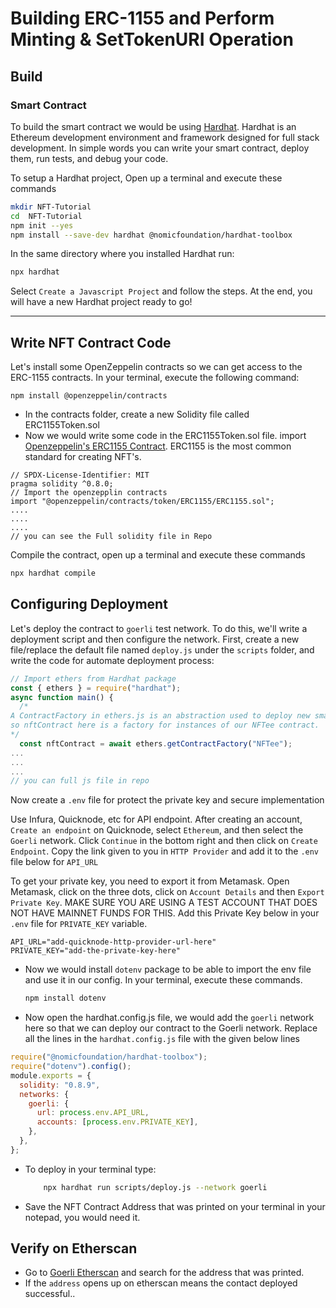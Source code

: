 # Building ERC-1155 and Perform Minting & SetTokenURI Operation

## Build

### Smart Contract

To build the smart contract we would be using [Hardhat](https://hardhat.org/).
Hardhat is an Ethereum development environment and framework designed for full stack development. In simple words you can write your smart contract, deploy them, run tests, and debug your code.

To setup a Hardhat project, Open up a terminal and execute these commands

```bash
mkdir NFT-Tutorial
cd  NFT-Tutorial
npm init --yes
npm install --save-dev hardhat @nomicfoundation/hardhat-toolbox
```

In the same directory where you installed Hardhat run:

```bash
npx hardhat
```

Select `Create a Javascript Project` and follow the steps. At the end, you will have a new Hardhat project ready to go!

---

## Write NFT Contract Code

Let's install some OpenZeppelin contracts so we can get access to the ERC-1155 contracts. In your terminal, execute the following command:

```
npm install @openzeppelin/contracts
```

- In the contracts folder, create a new Solidity file called ERC1155Token.sol
- Now we would write some code in the ERC1155Token.sol file. import [Openzeppelin's ERC1155 Contract](https://github.com/OpenZeppelin/openzeppelin-contracts/blob/master/contracts/token/ERC1155/ERC1155.sol). ERC1155 is the most common standard for creating NFT's.

```solidity
// SPDX-License-Identifier: MIT
pragma solidity ^0.8.0;
// Import the openzepplin contracts
import "@openzeppelin/contracts/token/ERC1155/ERC1155.sol";
....
....
....
// you can see the Full solidity file in Repo
```

Compile the contract, open up a terminal and execute these commands

```bash
npx hardhat compile
```

## Configuring Deployment

Let's deploy the contract to `goerli` test network. To do this, we'll write a deployment script and then configure the network. First, create a new file/replace the default file named `deploy.js` under the `scripts` folder, and write the code for automate deployment process:

```js
// Import ethers from Hardhat package
const { ethers } = require("hardhat");
async function main() {
  /*
A ContractFactory in ethers.js is an abstraction used to deploy new smart contracts,
so nftContract here is a factory for instances of our NFTee contract.
*/
  const nftContract = await ethers.getContractFactory("NFTee");
...
...
...
// you can full js file in repo
```

Now create a `.env` file for protect the private key and secure implementation

Use Infura, Quicknode, etc for API endpoint. After creating an account, `Create an endpoint` on Quicknode, select `Ethereum`, and then select the `Goerli` network. Click `Continue` in the bottom right and then click on `Create Endpoint`. Copy the link given to you in `HTTP Provider` and add it to the `.env` file below for `API_URL`

To get your private key, you need to export it from Metamask. Open Metamask, click on the three dots, click on `Account Details` and then `Export Private Key`. MAKE SURE YOU ARE USING A TEST ACCOUNT THAT DOES NOT HAVE MAINNET FUNDS FOR THIS. Add this Private Key below in your `.env` file for `PRIVATE_KEY` variable.

```
API_URL="add-quicknode-http-provider-url-here"
PRIVATE_KEY="add-the-private-key-here"
```

- Now we would install `dotenv` package to be able to import the env file and use it in our config.
  In your terminal, execute these commands.
  ```bash
  npm install dotenv
  ```
- Now open the hardhat.config.js file, we would add the `goerli` network here so that we can deploy our contract to the Goerli network. Replace all the lines in the `hardhat.config.js` file with the given below lines

```js
require("@nomicfoundation/hardhat-toolbox");
require("dotenv").config();
module.exports = {
  solidity: "0.8.9",
  networks: {
    goerli: {
      url: process.env.API_URL,
      accounts: [process.env.PRIVATE_KEY],
    },
  },
};
```

- To deploy in your terminal type:
  ```bash
      npx hardhat run scripts/deploy.js --network goerli
  ```
- Save the NFT Contract Address that was printed on your terminal in your notepad, you would need it.

## Verify on Etherscan

- Go to [Goerli Etherscan](https://goerli.etherscan.io/) and search for the address that was printed.
- If the `address` opens up on etherscan means the contact deployed successful..
